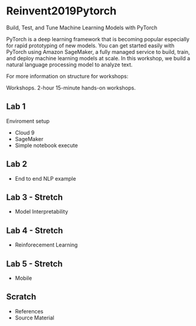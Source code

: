 # Reinvent2019Pytorch

Build, Test, and Tune Machine Learning Models with PyTorch

PyTorch is a deep learning framework that is becoming popular especially for rapid prototyping of new models. You can get started easily with PyTorch using Amazon SageMaker, a fully managed service to build, train, and deploy machine learning models at scale. In this workshop, we build a natural language processing model to analyze text.
 
For more information on structure for workshops:  

Workshops. 2-hour 15-minute hands-on workshops.

## Lab 1

Enviroment setup 

* Cloud 9 
* SageMaker 
* Simple notebook execute
 
## Lab 2 

* End to end NLP example

## Lab 3 - Stretch

* Model Interpretability 

## Lab 4 - Stretch 

* Reinforecement Learning 

## Lab 5 - Stretch

* Mobile

## Scratch 

* References
* Source Material

